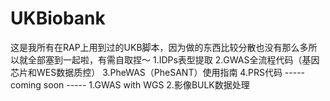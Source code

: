 # UKBiobank
这是我所有在RAP上用到过的UKB脚本，因为做的东西比较分散也没有那么多所以就全部塞到一起啦，有需自取捏～
1.IDPs表型提取
2.GWAS全流程代码（基因芯片和WES数据质控）
3.PheWAS（PheSANT）使用指南
4.PRS代码
----- coming soon -----
1.GWAS with WGS
2.影像BULK数据处理
